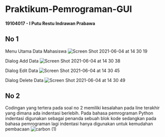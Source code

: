 # Praktikum-Pemrograman-GUI

#### 19104017 - I Putu Restu Indrawan Prabawa

## No 1
Menu Utama Data Mahasiswa
![Screen Shot 2021-06-04 at 14 30 19](https://user-images.githubusercontent.com/57904667/120757070-a879cc80-c542-11eb-9cb9-a9b39e30ffd1.png)

Dialog Add Data
![Screen Shot 2021-06-04 at 14 30 38](https://user-images.githubusercontent.com/57904667/120757073-a9aaf980-c542-11eb-8211-31e50631eb80.png)

Dialog Edit Data
![Screen Shot 2021-06-04 at 14 30 45](https://user-images.githubusercontent.com/57904667/120757079-ab74bd00-c542-11eb-8d7a-bc8c9b668907.png)

Dialog Delete Data
![Screen Shot 2021-06-04 at 14 30 49](https://user-images.githubusercontent.com/57904667/120757085-aca5ea00-c542-11eb-9867-b625818defa7.png)

## No 2
Codingan yang tertera pada soal no 2 memiliki kesalahan pada line terakhir yang dimana ada indentasi berlebih. Pada bahasa pemrograman Python indentasi digunakan sebagai penanda sebuah blok kode sedangkan pada bahasa pemrograman lagi indentasi hanya digunakan untuk kemudahan pembacaan
![carbon (1)](https://user-images.githubusercontent.com/57904667/120758409-62be0380-c544-11eb-9e60-5e4cb5294100.png)

